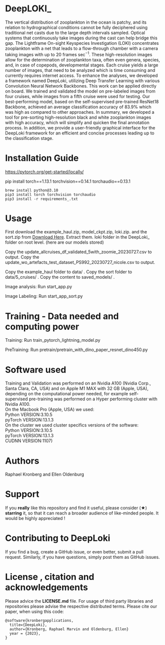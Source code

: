 # DeepLOKI_

The vertical distribution of zooplankton in the ocean is patchy, and its relation to hydrographical conditions cannot be fully deciphered using traditional net casts due to the large depth intervals sampled. Optical systems that continuously take images during the cast can help bridge this gap. The Lightframe On-sight Keyspecies Investigation (LOKI) concentrates zooplankton with a net that leads to a flow-through chamber with a camera taking images with up to 20 frames sec$^{-1}$. 
These high-resolution images allow for the determination of zooplankton taxa, often even genera, species, and,  in case of copepods, developmental stages. 
Each cruise yields a large number of images, that need to be analyzed which is time consuming and currently requires internet access. 
To enhance the analyses, we developed a framework named DeepLoki, utilizing Deep Transfer Learning with various Convolution Neural Network Backbones. 
This work can be applied directly on board. We trained and validated the model on pre-labeled images from four cruises, while images from a fifth cruise were used for testing. 
Our best-performing model, based on the self-supervised pre-trained ResNet18 Backbone, achieved an average classification accuracy of 83.9\% which was high as compared to other approaches. 
In summary, we developed a tool for pre-sorting high-resolution black and white zooplankton images with high accuracy, which will simplify and quicken the final annotation process. 
In addition, we provide a user-friendly graphical interface for the DeepLoki framework for an efficient and concise processes leading up to the classification stage.

# Installation Guide
https://pytorch.org/get-started/locally/

pip install torch==1.13.1 torchvision==0.14.1 torchaudio==0.13.1

```
brew install python@3.10
pip3 install torch torchvision torchaudio
pip3 install -r requirements_.txt
```

# Usage
First download the example_haul.zip, model_ckpt.zip, loki.zip. and the sort.zip from
[Download Here](https://uni-duesseldorf.sciebo.de/s/okWh4728VwnCBGp).
Extract them.
loki folder in the DeepLoki_ folder on root level. (here are our models stored)

Copy the update_allcruises_df_validated_5with_zoomie_20230727.csv to output.
Copy the update_wo_artefacts_test_dataset_PS992_20230727_nicole.csv to output.

Copy the example_haul folder to data/ .
Copy the sort folder to data/5_cruises/ .
Copy the content to saved_models/ .

Image analysis: Run start_app.py

Image Labeling: Run start_app_sort.py

# Training - Data needed and computing power

Training: Run train_pytorch_lightning_model.py

PreTraining: Run pretrain/pretrain_with_dino_paper_resnet_dino450.py

# Software used
Training and Validation was performed on an Nvidia A$100$ (Nvidia Corp., Santa Clara, CA, USA) and on Apple M1 MAX with 32 GB (Apple, USA), depending on the computational power needed, for example self-supervised pre-training was performed on a Hyper performing cluster with Nvidia A$100$. <br>
On the Macbook Pro (Apple, USA) we used:<br>
Python VERSION:3.10.5<br>
pyTorch VERSION:13.1.3<br>
On the cluster we used cluster specifics versions of the software:<br>
Python VERSION:3.10.5 <br>
pyTorch VERSION:13.1.3<br>
CUDNN VERSION:1107)<br>

# Authors
Raphael Kronberg and Ellen Oldenburg

# Support 
If you **really** like this repository and find it useful, please consider (★) **starring** it, so that it can reach a broader audience of like-minded people. It would be highly appreciated !

# Contributing to DeepLoki
If you find a bug, create a GitHub issue, or even better, submit a pull request. Similarly, if you have questions, simply post them as GitHub issues. 

# License , citation and acknowledgements
Please advice the **LICENSE.md** file. For usage of third party libraries and repositories please advise the respective distributed terms. Please cite our paper, when using this code:

```
@software{kronbergapplications,
  title={DeepLoki},
  author={Kronberg, Raphael Marvin and Oldenburg, Ellen}
  year = {2023},
}
```
